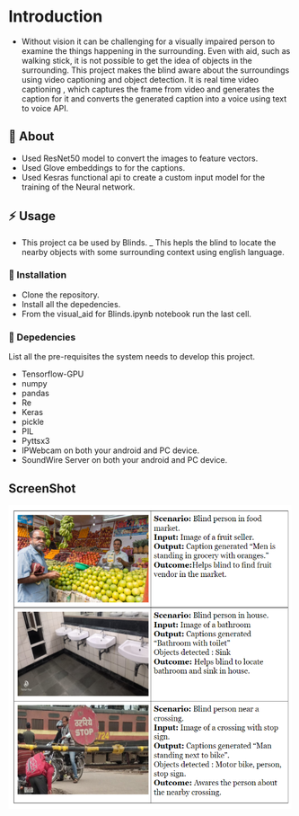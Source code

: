 # Introduction

- Without vision it can be challenging for a visually impaired person to examine the things happening in the surrounding. Even with aid, such as walking stick, it is not possible to get the idea of objects in the surrounding.
This project  makes the blind aware about the surroundings using video captioning and object detection. It is real time video captioning , which captures the frame from video and generates the caption for it and converts the generated caption into a voice using text to voice API.



##  :beginner: About
- Used ResNet50 model to convert the images to feature vectors.
- Used Glove embeddings to for the captions.
- Used Kesras functional api to create a custom input model for the training of the Neural network.


## :zap: Usage
- This project ca be used by Blinds.
_ This hepls the blind to locate the nearby objects with some surrounding context using english language. 

###  :electric_plug: Installation
- Clone the repository.
- Install all the depedencies.
- From the visual_aid for Blinds.ipynb notebook run the last cell.


### :notebook: Depedencies
List all the pre-requisites the system needs to develop this project.
- Tensorflow-GPU
- numpy
- pandas
- Re
- Keras
- pickle
- PIL
- Pyttsx3
- IPWebcam on both your android and PC device.
- SoundWire Server on both your android and PC device.


## ScreenShot

![](./CAPTURE.png)

